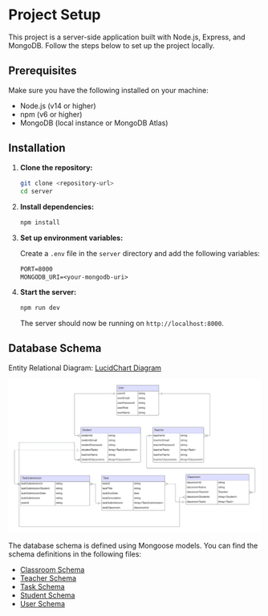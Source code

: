 # Project Setup

This project is a server-side application built with Node.js, Express, and MongoDB. Follow the steps below to set up the project locally.

## Prerequisites

Make sure you have the following installed on your machine:

- Node.js (v14 or higher)
- npm (v6 or higher)
- MongoDB (local instance or MongoDB Atlas)

## Installation

1. **Clone the repository:**

   ```sh
   git clone <repository-url>
   cd server
   ```

2. **Install dependencies:**

   ```sh
   npm install
   ```

3. **Set up environment variables:**

   Create a `.env` file in the `server` directory and add the following variables:

   ```env
   PORT=8000
   MONGODB_URI=<your-mongodb-uri>
   ```

4. **Start the server:**

   ```sh
   npm run dev
   ```

   The server should now be running on `http://localhost:8000`.

## Database Schema

Entity Relational Diagram: [LucidChart Diagram](https://lucid.app/lucidchart/14b4ccd1-a3b4-45ad-85ea-be1d9fb28907/edit?viewport_loc=-858%2C-1341%2C2148%2C1163%2C0_0&invitationId=inv_8ca05848-af07-43e4-9065-f544a2556100)

<img src="Shipmnts.png" />

The database schema is defined using Mongoose models. You can find the schema definitions in the following files:

- [Classroom Schema](server/src/models/classroom.model.js)
- [Teacher Schema](server/src/models/teacher.model.js)
- [Task Schema](server/src/models/task.model.js)
- [Student Schema](server/src/models/student.model.js)
- [User Schema](server/src/models/user.model.js)
